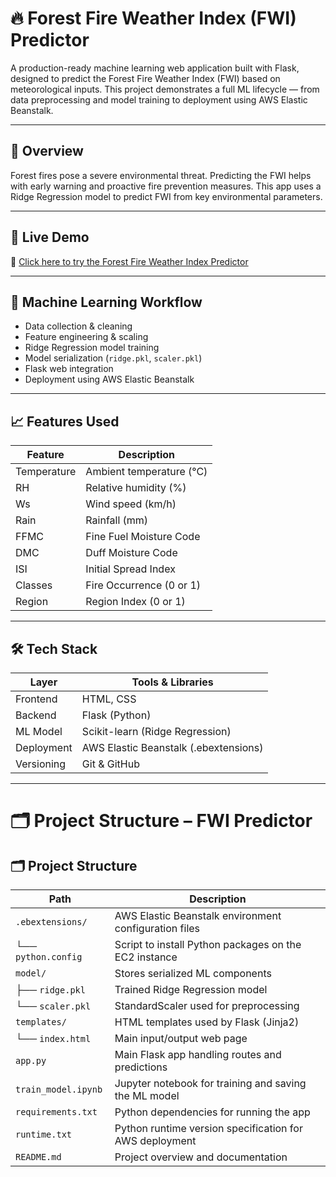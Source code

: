 # 🔥 Forest Fire Weather Index (FWI) Predictor

A production-ready machine learning web application built with Flask, designed to predict the Forest Fire Weather Index (FWI) based on meteorological inputs. This project demonstrates a full ML lifecycle — from data preprocessing and model training to deployment using AWS Elastic Beanstalk.

---

## 📌 Overview

Forest fires pose a severe environmental threat. Predicting the FWI helps with early warning and proactive fire prevention measures. This app uses a Ridge Regression model to predict FWI from key environmental parameters.

---

## 🚀 Live Demo

🔗 [Click here to try the Forest Fire Weather Index Predictor](http://testforestfires-env-1.eba-wapp9iuf.ap-south-1.elasticbeanstalk.com/)

---

## 🧠 Machine Learning Workflow

- Data collection & cleaning
- Feature engineering & scaling
- Ridge Regression model training
- Model serialization (`ridge.pkl`, `scaler.pkl`)
- Flask web integration
- Deployment using AWS Elastic Beanstalk

---

## 📈 Features Used

| Feature     | Description                       |
|-------------|-----------------------------------|
| Temperature | Ambient temperature (°C)          |
| RH          | Relative humidity (%)             |
| Ws          | Wind speed (km/h)                 |
| Rain        | Rainfall (mm)                     |
| FFMC        | Fine Fuel Moisture Code           |
| DMC         | Duff Moisture Code                |
| ISI         | Initial Spread Index              |
| Classes     | Fire Occurrence (0 or 1)          |
| Region      | Region Index (0 or 1)             |

---

## 🛠 Tech Stack

| Layer       | Tools & Libraries                  |
|-------------|------------------------------------|
| Frontend    | HTML, CSS                          |
| Backend     | Flask (Python)                     |
| ML Model    | Scikit-learn (Ridge Regression)    |
| Deployment  | AWS Elastic Beanstalk (.ebextensions) |
| Versioning  | Git & GitHub                       |

---

# 🗂 Project Structure – FWI Predictor

## 🗂 Project Structure

| Path                        | Description                                                  |
|-----------------------------|--------------------------------------------------------------|
| `.ebextensions/`           | AWS Elastic Beanstalk environment configuration files        |
| └── `python.config`        | Script to install Python packages on the EC2 instance        |
| `model/`                   | Stores serialized ML components                              |
| ├── `ridge.pkl`            | Trained Ridge Regression model                               |
| └── `scaler.pkl`           | StandardScaler used for preprocessing                        |
| `templates/`               | HTML templates used by Flask (Jinja2)                        |
| └── `index.html`           | Main input/output web page                                   |
| `app.py`                   | Main Flask app handling routes and predictions               |
| `train_model.ipynb`        | Jupyter notebook for training and saving the ML model        |
| `requirements.txt`         | Python dependencies for running the app                      |
| `runtime.txt`              | Python runtime version specification for AWS deployment      |
| `README.md`                | Project overview and documentation                           |


